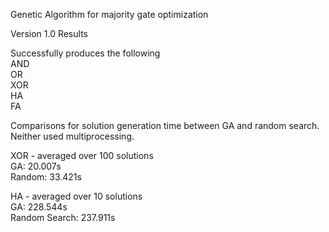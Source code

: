 Genetic Algorithm for majority gate optimization  

Version 1.0 Results  

Successfully produces the following  
AND  
OR  
XOR  
HA  
FA  


Comparisons for solution generation time between GA and random search.   
Neither used multiprocessing.   

XOR - averaged over 100 solutions  
GA: 20.007s  
Random: 33.421s  

HA - averaged over 10 solutions  
GA: 228.544s   
Random Search: 237.911s